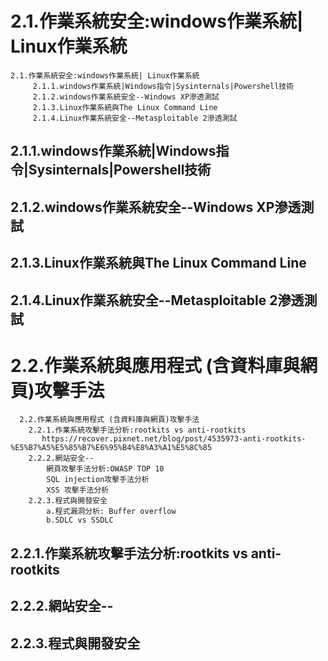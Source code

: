 # 2.1.作業系統安全:windows作業系統| Linux作業系統 
```
2.1.作業系統安全:windows作業系統| Linux作業系統 
     2.1.1.windows作業系統|Windows指令|Sysinternals|Powershell技術
     2.1.2.windows作業系統安全--Windows XP滲透測試
     2.1.3.Linux作業系統與The Linux Command Line
     2.1.4.Linux作業系統安全--Metasploitable 2滲透測試
```

## 2.1.1.windows作業系統|Windows指令|Sysinternals|Powershell技術
## 2.1.2.windows作業系統安全--Windows XP滲透測試
## 2.1.3.Linux作業系統與The Linux Command Line
## 2.1.4.Linux作業系統安全--Metasploitable 2滲透測試
     
# 2.2.作業系統與應用程式 (含資料庫與網頁)攻擊手法
```
  2.2.作業系統與應用程式 (含資料庫與網頁)攻擊手法
    2.2.1.作業系統攻擊手法分析:rootkits vs anti-rootkits
       https://recover.pixnet.net/blog/post/4535973-anti-rootkits-%E5%B7%A5%E5%85%B7%E6%95%B4%E8%A3%A1%E5%8C%85
    2.2.2.網站安全--
        網頁攻擊手法分析:OWASP TOP 10
        SQL injection攻擊手法分析 
        XSS 攻擊手法分析
    2.2.3.程式與開發安全
        a.程式漏洞分析: Buffer overflow
        b.SDLC vs SSDLC
```
## 2.2.1.作業系統攻擊手法分析:rootkits vs anti-rootkits
## 2.2.2.網站安全--
## 2.2.3.程式與開發安全

